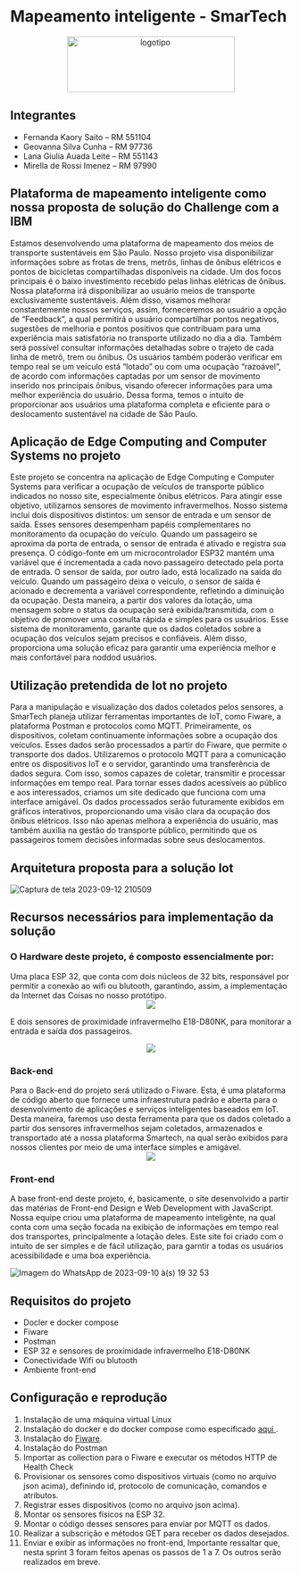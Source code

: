 # Mapeamento inteligente - SmarTech

<div align="center">
  <img src="https://github.com/fernandakaory/sprint3-edge/assets/126582859/34f0bd23-e519-4d59-b81a-2407b76a7918" width="300" height="100" alt="logotipo">
</div>

## Integrantes
- Fernanda Kaory Saito – RM 551104
- Geovanna Silva Cunha – RM 97736
- Lana Giulia Auada Leite – RM 551143
- Mirella de Rossi Imenez – RM 97990

## Plataforma de mapeamento inteligente como nossa proposta de solução do Challenge com a IBM
Estamos desenvolvendo uma plataforma de mapeamento dos meios de transporte sustentáveis em São Paulo. Nosso projeto visa disponibilizar informações sobre as frotas de trens, metrôs, linhas de ônibus
elétricos e pontos de bicicletas compartilhadas disponíveis na cidade. Um dos focos principais é o baixo investimento recebido pelas linhas elétricas de ônibus.
Nossa plataforma irá disponibilizar ao usuário meios de transporte exclusivamente sustentáveis. Além disso, visamos melhorar constantemente nossos serviços, assim, forneceremos ao usuário a opção de “Feedback”, a
qual permitirá o usuário compartilhar pontos negativos, sugestões de melhoria e pontos positivos que contribuam para uma experiência mais satisfatória no transporte utilizado no dia a dia. Também será possível consultar informações
detalhadas sobre o trajeto de cada linha de metrô, trem ou ônibus. Os usuários também poderão verificar em tempo real se um veículo está “lotado” ou com uma ocupação “razoável”, de acordo com informações captadas por um sensor de
movimento inserido nos principais ônibus, visando oferecer informações para uma melhor experiência do usuário. Dessa forma, temos o intuito de proporcionar aos usuários uma plataforma completa e eficiente para o deslocamento
sustentável na cidade de São Paulo.

## Aplicação de Edge Computing and Computer Systems no projeto
Este projeto se concentra na aplicação de Edge Computing e Computer Systems para verificar a ocupação de veículos de transporte público indicados no nosso site, especialmente ônibus elétricos. Para atingir esse objetivo, utilizamos sensores de movimento infravermelhos.
Nosso sistema inclui dois dispositivos distintos: um sensor de entrada e um sensor de saída. Esses sensores desempenham papéis complementares no monitoramento da ocupação do veículo. Quando um passageiro se aproxima da porta de entrada, o sensor de entrada é ativado e registra sua presença. O código-fonte em um microcontrolador ESP32 mantém uma variável que é incrementada a cada novo passageiro detectado pela porta de entrada.
O sensor de saída, por outro lado, está localizado na saída do veículo. Quando um passageiro deixa o veículo, o sensor de saída é acionado e decrementa a variável correspondente, refletindo a diminuição da ocupação. Desta maneira, a partir dos valores da lotação, uma mensagem sobre o status da ocupação será exibida/transmitida, com o objetivo de promover uma cosnulta rápida e simples para os usuários.
Esse sistema de monitoramento, garante que os dados coletados sobre a ocupação dos veículos sejam precisos e confiáveis. Além disso, proporciona uma solução eficaz para garantir uma experiência melhor e mais confortável para noddod usuários.


## Utilização pretendida de Iot no projeto
Para a manipulação e visualização dos dados coletados pelos sensores, a SmarTech planeja utilizar ferramentas importantes de IoT, como Fiware, a plataforma Postman e protocolos como MQTT. Primeiramente, os dispositivos, coletam continuamente informações sobre a ocupação dos veículos. Esses dados serão processados a partir do Fiware, que permite o transporte dos dados.
Utilizaremos o protocolo MQTT para a comunicação entre os dispositivos IoT e o servidor, garantindo uma transferência de dados segura. Com isso, somos capazes de coletar, transmitir e processar informações em tempo real.
Para tornar esses dados acessíveis ao público e aos interessados, criamos um site dedicado que funciona com uma interface amigável. Os dados processados serão futuramente exibidos em gráficos interativos, proporcionando uma visão clara da ocupação dos ônibus elétricos. Isso não apenas melhora a experiência do usuário, mas também auxilia na gestão do transporte público, permitindo que os passageiros tomem decisões informadas sobre seus deslocamentos.

## Arquitetura proposta para a solução Iot

![Captura de tela 2023-09-12 210509](https://github.com/fernandakaory/sprint3-edge/assets/126582859/bcd8aac6-c528-48d0-9b41-1229b5b4b837)

## Recursos necessários para implementação da solução
<h3>O Hardware deste projeto, é composto essencialmente por: </h3>
Uma placa ESP 32, que conta com dois núcleos de 32 bits, responsável por permitir a conexão ao wifi ou blutooth, garantindo, assim, a implementação da Internet das Coisas no nosso protótipo.

<div align="center">
  <img src="https://github.com/fernandakaory/sprint3-edge/assets/126582859/2530d075-fcab-4b35-ad58-5eed09751ef7" >
</div>

E dois sensores de proximidade infravermelho E18-D80NK, para monitorar a entrada e saída dos passageiros.
<div align="center">
  <img src="https://github.com/fernandakaory/sprint3-edge/assets/126582859/63ec5b37-304b-4e58-b125-b957be785dbb" >
</div>
<h3>Back-end</h3>
Para o Back-end do projeto será utilizado o Fiware. Esta, é uma plataforma de código aberto que fornece uma infraestrutura padrão e aberta para o desenvolvimento de aplicações e serviços inteligentes baseados em IoT. Desta maneira, faremos uso desta ferramenta para que os dados coletado a partir dos sensores infravermelhos sejam coletados, armazenados e transportado até a nossa plataforma Smartech, na qual serão exibidos para nossos clientes por meio de uma interface simples e amigável.
<div align="center">
  <img src="https://github.com/fernandakaory/sprint3-edge/assets/126582859/dcd4980b-f53f-444d-99d6-4925a6668d87" >
</div>
<h3>Front-end</h3>
A base front-end deste projeto, é, basicamente, o site desenvolvido a partir das matérias de Front-end Design e Web Development with JavaScript. Nossa equipe criou uma plataforma de mapeamento inteligênte, na qual conta com uma seção focada na exibição de informações em tempo real dos transportes, principalmente a lotação deles. Este site foi criado com o intuíto de ser simples e de fácil utilização, para garntir a todas os usuários acessibilidade e uma boa experiência.

![Imagem do WhatsApp de 2023-09-10 à(s) 19 32 53](https://github.com/fernandakaory/sprint3-edge/assets/126582859/5a39eb69-c3b9-4e72-b2bc-95879900972a)

## Requisitos do projeto
- Docler e docker compose
- Fiware
- Postman
- ESP 32 e sensores de proximidade infravermelho E18-D80NK
- Conectividade Wifi ou blutooth
- Ambiente front-end
  
## Configuração e reprodução
1. Instalação de uma máquina virtual Linux
2. Instalação do docker e do docker compose como especificado <a href=https://docs.docker.com/engine/install/ubuntu/> aqui </a>.
3. Instalação do <a href=https://github.com/fabiocabrini/fiware> Fiware</a>.
4. Instalação do Postman
5. Importar as collection para o Fiware e executar os métodos HTTP de Health Check
6. Provisionar os sensores como dispositivos virtuais (como no arquivo json acima), definindo id, protocolo de comunicação, comandos e atributos.
7. Registrar esses dispositivos  (como no arquivo json acima).
8. Montar os sensores físicos na ESP 32.
9. Montar o código desses sensores para enviar por MQTT os dados.
10. Realizar a subscrição e métodos GET para receber os dados desejados.
11. Enviar e exibir as informações no front-end,
Importante ressaltar que, nesta sprint 3 foram feitos apenas os passos de 1 a 7. Os outros serão realizados em breve.
